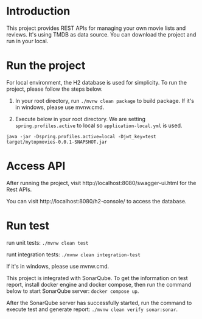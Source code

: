 # Introduction
This project provides REST APIs for managing your own movie lists and reviews. It's using TMDB as data source. 
You can download the project and run in your local.

# Run the project
For local environment, the H2 database is used for simplicity. To run the project, please follow the steps below.

1. In your root directory, run `./mvnw clean package` to build package. If it's in windows, please use mvnw.cmd.

2. Execute below in your root directory. We are setting `spring.profiles.active` to local so `application-local.yml` is used.

```
java -jar -Dspring.profiles.active=local -Djwt_key=test target/mytopmovies-0.0.1-SNAPSHOT.jar
```

# Access API

After running the project, visit http://localhost:8080/swagger-ui.html for the Rest APIs.

You can visit http://localhost:8080/h2-console/ to access the database.

# Run test
run unit tests: `./mvnw clean test`

runt integration tests: `./mvnw clean integration-test`

If it's in windows, please use mvnw.cmd.

This project is integrated with SonarQube. To get the information on test report, install docker engine and docker compose, then run the command below to start SonarQube server:
`docker compose up`.

After the SonarQube server has successfully started, run the command to execute test and generate report: `./mvnw clean verify sonar:sonar`.